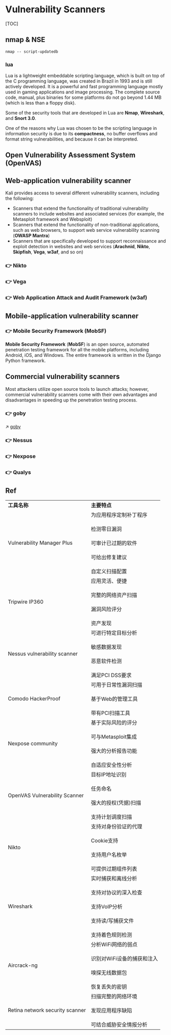 # Vulnerability Scanners

[TOC]



## nmap & NSE

`nmap -- script-updatedb`


### lua
Lua is a lightweight embeddable scripting language, which is built on top of the C programming language, was created in Brazil in 1993 and is still actively developed. It is a powerful and fast programming language mostly used in gaming applications and image processing. The complete source code, manual, plus binaries for some platforms do not go beyond 1.44 MB (which is less than a floppy disk). 

Some of the security tools that are developed in Lua are **Nmap**, **Wireshark**, and **Snort 3.0**.

One of the reasons why Lua was chosen to be the scripting language in information security is due to its **compactness**, no buffer overflows and format string vulnerabilities, and because it can be interpreted.



## Open Vulnerability Assessment System (OpenVAS)



## Web-application vulnerability scanner

Kali provides access to several different vulnerability scanners, including the following:

- Scanners that extend the functionality of traditional vulnerability scanners to include websites and associated services (for example, the Metasploit framework and Websploit)
- Scanners that extend the functionality of non-traditional applications, such as web browsers, to support web service vulnerability scanning (**OWASP Mantra**)
- Scanners that are specifically developed to support reconnaissance and exploit detection in websites and web services (**Arachnid**, **Nikto**, **Skipfish**, **Vega**, **w3af**, and so on)


### 👉 Nikto


### 👉 Vega


### 👉 Web Application Attack and Audit Framework (w3af)



## Mobile-application vulnerability scanner

### 👉 Mobile Security Framework (MobSF)
**Mobile Security Framework** (**MobSF**) is an open source, automated penetration testing framework for all the mobile platforms, including Android, iOS, and Windows. The entire framework is written in the Django Python framework.



## Commercial vulnerability scanners
Most attackers utilize open source tools to launch attacks; however, commercial vulnerability scanners come with their own advantages and disadvantages in speeding up the penetration testing process.


### 👉 goby
↗ [goby](../../🛌%20Comprehensive%20Defense%20Systems/Cyberspace%20Assets%20Mapping%20&%20Management/goby.md)


### 👉 Nessus


### 👉 Nexpose


### 👉 Qualys



## Ref
[最受渗透测试工程师欢迎的10款漏洞扫描工具 (2023版)]: https://www.secrss.com/articles/55445

|   |   |
|---|---|
|**工具名称**|**主要特点**|
|Vulnerability Manager Plus|为应用程序定制补丁程序<br><br>检测零日漏洞<br><br>可审计已过期的软件<br><br>可给出修复建议<br><br>自定义扫描配置|
|Tripwire IP360|应用灵活、便捷<br><br>完整的网络资产扫描<br><br>漏洞风险评分<br><br>资产发现|
|Nessus vulnerability scanner|可进行特定目标分析<br><br>敏感数据发现<br><br>恶意软件检测<br><br>满足PCI DSS要求|
|Comodo HackerProof|可用于日常性漏洞扫描<br><br>基于Web的管理工具<br><br>带有PCI扫描工具|
|Nexpose community|基于实际风险的评分<br><br>可与Metasploit集成<br><br>强大的分析报告功能<br><br>自适应安全性分析|
|OpenVAS Vulnerability Scanner|目标IP地址识别<br><br>任务命名<br><br>强大的授权(凭据)扫描<br><br>支持计划调度扫描|
|Nikto|支持对身份验证的代理<br><br>Cookie支持<br><br>支持用户名枚举<br><br>可提供过期组件列表|
|Wireshark|实时捕获和离线分析<br><br>支持对协议的深入检查<br><br>支持VoIP分析<br><br>支持读/写捕获文件<br><br>支持着色规则检测|
|Aircrack-ng|分析WiFi网络的弱点<br><br>识别对WiFi设备的捕获和注入<br><br>嗅探无线数据包<br><br>恢复丢失的密钥|
|Retina network security scanner|扫描完整的网络环境<br><br>发现应用程序缺陷<br><br>可结合威胁安全情报分析|
